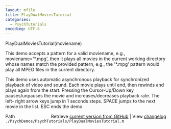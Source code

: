 ```yaml
---
layout: mfile
title: PlayDualMoviesTutorial
categories:
  - PsychTutorials
encoding: UTF-8
---
```



PlayDualMoviesTutorial\(moviename\)

This demo accepts a pattern for a valid moviename, e.g.,
moviename='\*.mpg', then it plays all movies in the current working
directory whose names match the provided pattern, e.g., the '\*.mpg'
pattern would play all MPEG files in the current directory.

This demo uses automatic asynchronous playback for synchronized playback
of video and sound. Each movie plays until end, then rewinds and plays
again from the start. Pressing the Cursor-Up/Down key pauses/unpauses the
movie and increases/decreases playback rate.
The left- right arrow keys jump in 1 seconds steps. SPACE jumps to the
next movie in the list. ESC ends the demo.



<div class="code_header" style="text-align:right;">
  <span style="float:left;">Path&nbsp;&nbsp;</span> <span class="counter">Retrieve <a href=
  "https://raw.github.com/Psychtoolbox-3/Psychtoolbox-3/beta/./PsychDemos/PsychTutorials/PlayDualMoviesTutorial.m">current version from GitHub</a> | View <a href=
  "https://github.com/Psychtoolbox-3/Psychtoolbox-3/commits/beta/./PsychDemos/PsychTutorials/PlayDualMoviesTutorial.m">changelog</a></span>
</div>
<div class="code">
  <code>./PsychDemos/PsychTutorials/PlayDualMoviesTutorial.m</code>
</div>
